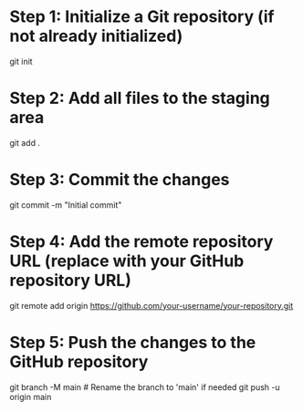 # Step 1: Initialize a Git repository (if not already initialized)
git init

# Step 2: Add all files to the staging area
git add .

# Step 3: Commit the changes
git commit -m "Initial commit"

# Step 4: Add the remote repository URL (replace with your GitHub repository URL)
git remote add origin https://github.com/your-username/your-repository.git

# Step 5: Push the changes to the GitHub repository
git branch -M main  # Rename the branch to 'main' if needed
git push -u origin main